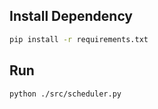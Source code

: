 ## Install Dependency

```bash
pip install -r requirements.txt
```

## Run

```bash
python ./src/scheduler.py
```

